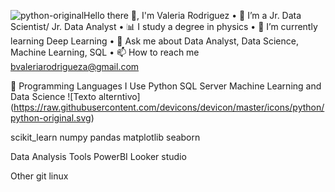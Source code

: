 ![python-original](https://github.com/user-attachments/assets/f2110f7d-6811-4b2d-ba87-8eacf67a9eab)Hello there 👋, I'm Valeria Rodriguez
• 🚀 I’m a Jr. Data Scientist/ Jr. Data Analyst
• 📊 I study a degree in physics
• 📖 I’m currently learning Deep Learning 
• 💬 Ask me about Data Analyst, Data Science, Machine Learning, SQL
• 📫 How to reach me bvaleriarodrigueza@gmail.com

🚀 Programming Languages I Use
Python     SQL Server         Machine Learning and Data Science
![Texto alterntivo] (https://raw.githubusercontent.com/devicons/devicon/master/icons/python/python-original.svg)

scikit_learn  numpy pandas  matplotlib seaborn

Data Analysis Tools
PowerBI  Looker studio  

Other
git  linux  
